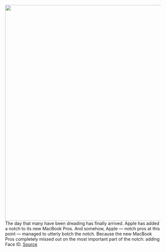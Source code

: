 <img src='https://cdn.vox-cdn.com/thumbor/ZtFJM8Fs7uACLLFayzTYYuah2Z8=/0x0:1960x1274/1200x800/filters:focal(824x481:1136x793)/cdn.vox-cdn.com/uploads/chorus_image/image/70015767/Apple_MacBook_Pro_16_inch_Final_Cut_Pro_10182021.0.jpg' width='700px' /><br/>
The day that many have been dreading has finally arrived. Apple has added a notch to its new MacBook Pros. And somehow, Apple — notch pros at this point — managed to utterly botch the notch. Because the new MacBook Pros completely missed out on the most important part of the notch: adding Face ID.
<a href='https://www.theverge.com/2021/10/19/22734676/apple-macbook-pro-notch-botch-face-id-missing-feature-design'> Source <a/>